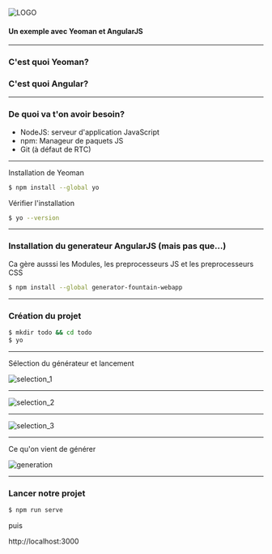 ![LOGO](http://www.pole-emploi.fr/image/mmlelement/pj/7f/bb/a5/12/logo-pe49424.png)

#### Un exemple avec Yeoman et AngularJS

---
<!-- .slide: data-autoslide="2000" -->

### C'est quoi Yeoman?
### <span class="fragment" data-fragment-index="1" data-autoslide="2000">C'est quoi Angular?</span>

---

### De quoi va t'on avoir besoin?

* NodeJS: serveur d'application JavaScript
* npm: Manageur de paquets JS
* Git (à défaut de RTC)

---

Installation de Yeoman

```bash
$ npm install --global yo
```

Vérifier l'installation

```bash
$ yo --version
```

---

### Installation du generateur AngularJS (mais pas que...)

Ca gère ausssi les Modules, les preprocesseurs JS et les preprocesseurs CSS

```bash
$ npm install --global generator-fountain-webapp
```

---

### Création du projet

```bash
$ mkdir todo && cd todo
$ yo
```

---

Sélection du générateur et lancement

![selection_1](http://yeoman.io/static/03_yo_interactive.45bae71d55.png)

---

![selection_2](http://yeoman.io/static/03_yo_select.6d93fec77e.png)

---

![selection_3](http://yeoman.io/static/03_yo_end.8e1fafb036.png)

---

Ce qu'on vient de générer

![generation](http://yeoman.io/static/04_tree_view.da1c9c3ef4.png)

---

### Lancer notre projet

```bash
$ npm run serve
```

puis

http://localhost:3000
